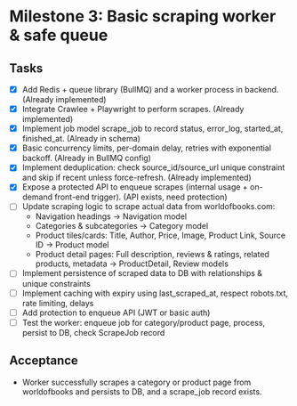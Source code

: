 # Milestone 3: Basic scraping worker & safe queue

## Tasks
- [x] Add Redis + queue library (BullMQ) and a worker process in backend. (Already implemented)
- [x] Integrate Crawlee + Playwright to perform scrapes. (Already implemented)
- [x] Implement job model scrape_job to record status, error_log, started_at, finished_at. (Already in schema)
- [x] Basic concurrency limits, per-domain delay, retries with exponential backoff. (Already in BullMQ config)
- [x] Implement deduplication: check source_id/source_url unique constraint and skip if recent unless force-refresh. (Already implemented)
- [x] Expose a protected API to enqueue scrapes (internal usage + on-demand front-end trigger). (API exists, need protection)
- [ ] Update scraping logic to scrape actual data from worldofbooks.com:
  - Navigation headings -> Navigation model
  - Categories & subcategories -> Category model
  - Product tiles/cards: Title, Author, Price, Image, Product Link, Source ID -> Product model
  - Product detail pages: Full description, reviews & ratings, related products, metadata -> ProductDetail, Review models
- [ ] Implement persistence of scraped data to DB with relationships & unique constraints
- [ ] Implement caching with expiry using last_scraped_at, respect robots.txt, rate limiting, delays
- [ ] Add protection to enqueue API (JWT or basic auth)
- [ ] Test the worker: enqueue job for category/product page, process, persist to DB, check ScrapeJob record

## Acceptance
- Worker successfully scrapes a category or product page from worldofbooks and persists to DB, and a scrape_job record exists.
